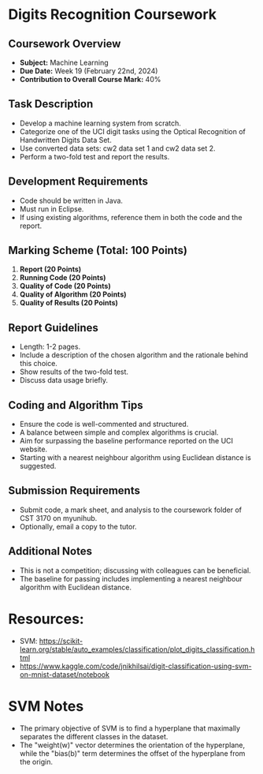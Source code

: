 # Digits Recognition Coursework
## Coursework Overview
- **Subject:** Machine Learning
- **Due Date:** Week 19 (February 22nd, 2024)
- **Contribution to Overall Course Mark:** 40%

## Task Description
- Develop a machine learning system from scratch.
- Categorize one of the UCI digit tasks using the Optical Recognition of Handwritten Digits Data Set.
- Use converted data sets: cw2 data set 1 and cw2 data set 2.
- Perform a two-fold test and report the results.

## Development Requirements
- Code should be written in Java.
- Must run in Eclipse.
- If using existing algorithms, reference them in both the code and the report.

## Marking Scheme (Total: 100 Points)
1. **Report (20 Points)**
2. **Running Code (20 Points)**
3. **Quality of Code (20 Points)**
4. **Quality of Algorithm (20 Points)**
5. **Quality of Results (20 Points)**

## Report Guidelines
- Length: 1-2 pages.
- Include a description of the chosen algorithm and the rationale behind this choice.
- Show results of the two-fold test.
- Discuss data usage briefly.

## Coding and Algorithm Tips
- Ensure the code is well-commented and structured.
- A balance between simple and complex algorithms is crucial.
- Aim for surpassing the baseline performance reported on the UCI website.
- Starting with a nearest neighbour algorithm using Euclidean distance is suggested.

## Submission Requirements
- Submit code, a mark sheet, and analysis to the coursework folder of CST 3170 on myunihub.
- Optionally, email a copy to the tutor.

## Additional Notes
- This is not a competition; discussing with colleagues can be beneficial.
- The baseline for passing includes implementing a nearest neighbour algorithm with Euclidean distance.


# Resources:
- SVM: https://scikit-learn.org/stable/auto_examples/classification/plot_digits_classification.html
- https://www.kaggle.com/code/jnikhilsai/digit-classification-using-svm-on-mnist-dataset/notebook


# SVM Notes
- The primary objective of SVM is to find a hyperplane that maximally separates the different classes in the dataset.
- The "weight(w)" vector determines the orientation of the hyperplane, while the "bias(b)" term determines the offset of the hyperplane from the origin.































